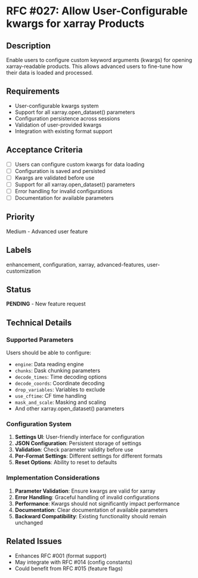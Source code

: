 # RFC #027: Allow User-Configurable kwargs for xarray Products

## Description

Enable users to configure custom keyword arguments (kwargs) for opening xarray-readable products. This allows advanced users to fine-tune how their data is loaded and processed.

## Requirements

- User-configurable kwargs system
- Support for all xarray.open_dataset() parameters
- Configuration persistence across sessions
- Validation of user-provided kwargs
- Integration with existing format support

## Acceptance Criteria

- [ ] Users can configure custom kwargs for data loading
- [ ] Configuration is saved and persisted
- [ ] Kwargs are validated before use
- [ ] Support for all xarray.open_dataset() parameters
- [ ] Error handling for invalid configurations
- [ ] Documentation for available parameters

## Priority

Medium - Advanced user feature

## Labels

enhancement, configuration, xarray, advanced-features, user-customization

## Status

**PENDING** - New feature request

## Technical Details

### Supported Parameters

Users should be able to configure:

- `engine`: Data reading engine
- `chunks`: Dask chunking parameters
- `decode_times`: Time decoding options
- `decode_coords`: Coordinate decoding
- `drop_variables`: Variables to exclude
- `use_cftime`: CF time handling
- `mask_and_scale`: Masking and scaling
- And other xarray.open_dataset() parameters

### Configuration System

1. **Settings UI**: User-friendly interface for configuration
2. **JSON Configuration**: Persistent storage of settings
3. **Validation**: Check parameter validity before use
4. **Per-Format Settings**: Different settings for different formats
5. **Reset Options**: Ability to reset to defaults

### Implementation Considerations

1. **Parameter Validation**: Ensure kwargs are valid for xarray
2. **Error Handling**: Graceful handling of invalid configurations
3. **Performance**: Kwargs should not significantly impact performance
4. **Documentation**: Clear documentation of available parameters
5. **Backward Compatibility**: Existing functionality should remain unchanged

## Related Issues

- Enhances RFC #001 (format support)
- May integrate with RFC #014 (config constants)
- Could benefit from RFC #015 (feature flags)
